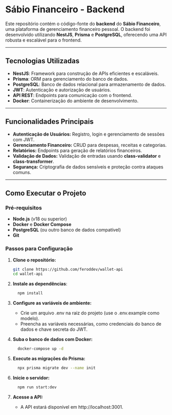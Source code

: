 # Sábio Financeiro - Backend

Este repositório contém o código-fonte do **backend** do **Sábio Financeiro**, uma plataforma de gerenciamento financeiro pessoal. O backend foi desenvolvido utilizando **NestJS**, **Prisma** e **PostgreSQL**, oferecendo uma API robusta e escalável para o frontend.

---

## Tecnologias Utilizadas

- **NestJS**: Framework para construção de APIs eficientes e escaláveis.
- **Prisma**: ORM para gerenciamento do banco de dados.
- **PostgreSQL**: Banco de dados relacional para armazenamento de dados.
- **JWT**: Autenticação e autorização de usuários.
- **API REST**: Endpoints para comunicação com o frontend.
- **Docker**: Containerização do ambiente de desenvolvimento.

---

## Funcionalidades Principais

- **Autenticação de Usuários:** Registro, login e gerenciamento de sessões com JWT.
- **Gerenciamento Financeiro:** CRUD para despesas, receitas e categorias.
- **Relatórios:** Endpoints para geração de relatórios financeiros.
- **Validação de Dados:** Validação de entradas usando **class-validator** e **class-transformer**.
- **Segurança:** Criptografia de dados sensíveis e proteção contra ataques comuns.

---

## Como Executar o Projeto

### Pré-requisitos

- **Node.js** (v18 ou superior)
- **Docker** e **Docker Compose**
- **PostgreSQL** (ou outro banco de dados compatível)
- **Git**

### Passos para Configuração

1. **Clone o repositório:**

   ```bash
   git clone https://github.com/feroddev/wallet-api
   cd wallet-api
   ```

2. **Instale as dependências**:

   ```bash
     npm install
   ```

3. **Configure as variáveis de ambiente:**

   - Crie um arquivo .env na raiz do projeto (use o .env.example como modelo).
   - Preencha as variáveis necessárias, como credenciais do banco de dados e chave secreta do JWT.

4. **Suba o banco de dados com Docker:**

   ```bash
     docker-compose up -d
   ```

5. **Execute as migrações do Prisma:**

   ```bash
     npx prisma migrate dev --name init
   ```

6. **Inicie o servidor:**

   ```bash
     npm run start:dev
   ```

7. **Acesse a API:**
   - A API estará disponível em http://localhost:3001.
